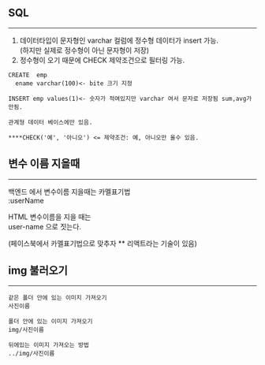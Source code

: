 ## SQL
---
1. 데이터타입이 문자형인 varchar 컬럼에 정수형 데이터가 insert 가능.  
(하지만 실제로 정수형이 아닌 문자형이 저장)
2. 정수형이 오기 때문에 CHECK 제약조건으로 필터링 가능.

```
CREATE  emp
  ename varchar(100)<- bite 크기 지정

INSERT emp values(1)<- 숫자가 적여있지만 varchar 여서 문자로 저장됨 sum,avg가 안됨.

관계형 데이터 베이스에만 있음.

****CHECK('예', '아니오') <= 제약조건: 예, 아니오만 올수 있음.
```
## 변수 이름 지을때
---
백엔드 에서 변수이름 지을때는 카멜표기법  
:userName

HTML 변수이름을 지을 때는  
user-name 으로 짓는다.

(페이스북에서 카멜표기법으로 맞추자
** 리액트라는 기술이 있음)

## img 불러오기
---
```
같은 폴더 안에 있는 이미지 가져오기
사진이름

폴더 안에 있는 이미지 가져오기
img/사진이름

뒤에있는 이미지 가져오는 방법
../img/사진이름
```